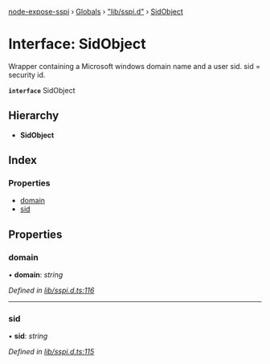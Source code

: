 [node-expose-sspi](../README.md) › [Globals](../globals.md) › ["lib/sspi.d"](../modules/_lib_sspi_d_.md) › [SidObject](_lib_sspi_d_.sidobject.md)

# Interface: SidObject

Wrapper containing a Microsoft windows domain name and a user sid.
sid = security id.

**`interface`** SidObject

## Hierarchy

* **SidObject**

## Index

### Properties

* [domain](_lib_sspi_d_.sidobject.md#domain)
* [sid](_lib_sspi_d_.sidobject.md#sid)

## Properties

###  domain

• **domain**: *string*

*Defined in [lib/sspi.d.ts:116](https://github.com/jlguenego/node-expose-sspi/blob/133c769/lib/sspi.d.ts#L116)*

___

###  sid

• **sid**: *string*

*Defined in [lib/sspi.d.ts:115](https://github.com/jlguenego/node-expose-sspi/blob/133c769/lib/sspi.d.ts#L115)*
